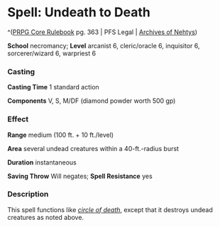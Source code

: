 # Spell: Undeath to Death

^([PRPG Core Rulebook][ss-undeath-to-death] pg. 363 | PFS Legal | [Archives of Nehtys][sn-undeath-to-death])

**School** necromancy; **Level** arcanist 6, cleric/oracle 6, inquisitor 6, sorcerer/wizard 6, warpriest 6

### Casting

**Casting Time** 1 standard action  

**Components** V, S, M/DF (diamond powder worth 500 gp)

### Effect

**Range** medium (100 ft. + 10 ft./level)  

**Area** several undead creatures within a 40-ft.-radius burst  

**Duration** instantaneous  

**Saving Throw** Will negates; **Spell Resistance** yes

### Description

This spell functions like _[circle of death]_, except that it destroys undead creatures as noted above.

[ss-undeath-to-death]: http://paizo.com/pathfinderRPG/v57
[sn-undeath-to-death]: http://www.archivesofnethys.com/SpellDisplay.aspx?ItemName=Undeath%20to%20Death
[circle of death]: http://www.archivesofnethys.com/SpellDisplay.aspx?ItemName=circle%20of%20death